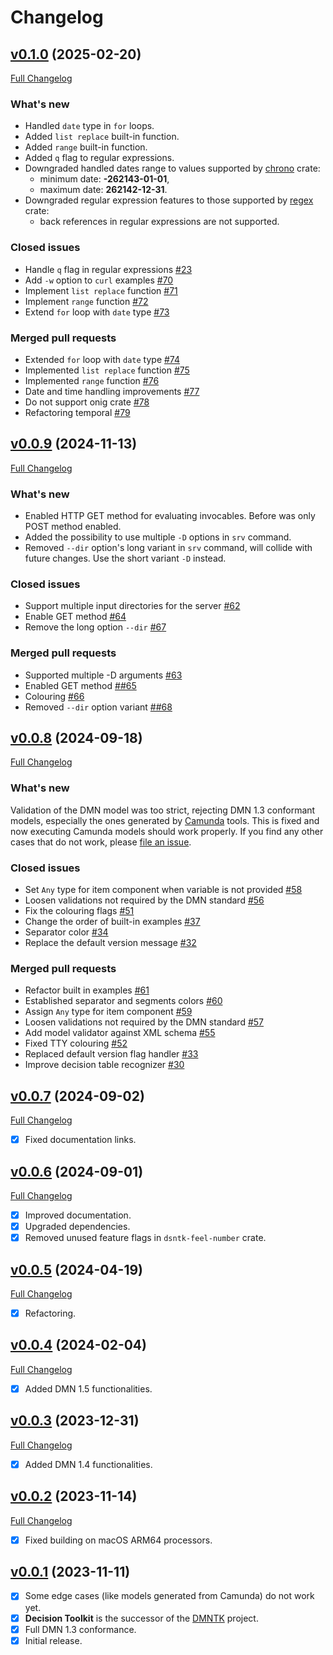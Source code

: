 # Changelog

## [v0.1.0](https://github.com/DecisionToolkit/dsntk-rs/tree/v0.1.0) (2025-02-20)

[Full Changelog](https://github.com/DecisionToolkit/dsntk-rs/compare/v0.0.9...v0.1.0)

### What's new

- Handled `date` type in `for` loops.
- Added `list replace` built-in function.
- Added `range` built-in function.
- Added `q` flag to regular expressions.
- Downgraded handled dates range to values supported by [chrono](https://crates.io/crates/chrono) crate:
  - minimum date: **-262143-01-01**,
  - maximum date: **262142-12-31**.
- Downgraded regular expression features to those supported by [regex](https://crates.io/crates/regex) crate:
  - back references in regular expressions are not supported.

### Closed issues

- Handle `q` flag in regular expressions [\#23](https://github.com/DecisionToolkit/dsntk-rs/issues/23)
- Add `-w` option to `curl` examples [\#70](https://github.com/DecisionToolkit/dsntk-rs/issues/70)
- Implement `list replace` function [\#71](https://github.com/DecisionToolkit/dsntk-rs/issues/71)
- Implement `range` function [\#72](https://github.com/DecisionToolkit/dsntk-rs/issues/72)
- Extend `for` loop with `date` type [\#73](https://github.com/DecisionToolkit/dsntk-rs/issues/73)

### Merged pull requests

- Extended `for` loop with `date` type [\#74](https://github.com/DecisionToolkit/dsntk-rs/pull/74)
- Implemented `list replace` function [\#75](https://github.com/DecisionToolkit/dsntk-rs/pull/75)
- Implemented `range` function [\#76](https://github.com/DecisionToolkit/dsntk-rs/pull/76)
- Date and time handling improvements [\#77](https://github.com/DecisionToolkit/dsntk-rs/pull/77)
- Do not support onig crate [\#78](https://github.com/DecisionToolkit/dsntk-rs/pull/78)
- Refactoring temporal [\#79](https://github.com/DecisionToolkit/dsntk-rs/pull/79)

## [v0.0.9](https://github.com/DecisionToolkit/dsntk-rs/tree/v0.0.9) (2024-11-13)

[Full Changelog](https://github.com/DecisionToolkit/dsntk-rs/compare/v0.0.8...v0.0.9)

### What's new

- Enabled HTTP GET method for evaluating invocables. Before was only POST method enabled.
- Added the possibility to use multiple `-D` options in `srv` command.
- Removed `--dir` option's long variant in `srv` command, will collide with future changes.
  Use the short variant `-D` instead.

### Closed issues

- Support multiple input directories for the server [\#62](https://github.com/DecisionToolkit/dsntk-rs/issues/62)
- Enable GET method [\#64](https://github.com/DecisionToolkit/dsntk-rs/issues/64)
- Remove the long option `--dir` [\#67](https://github.com/DecisionToolkit/dsntk-rs/issues/67)

### Merged pull requests

- Supported multiple -D arguments [\#63](https://github.com/DecisionToolkit/dsntk-rs/pull/63)
- Enabled GET method [\##65](https://github.com/DecisionToolkit/dsntk-rs/pull/65)
- Colouring [\#66](https://github.com/DecisionToolkit/dsntk-rs/pull/66)
- Removed `--dir` option variant [\##68](https://github.com/DecisionToolkit/dsntk-rs/pull/68)

## [v0.0.8](https://github.com/DecisionToolkit/dsntk-rs/tree/v0.0.8) (2024-09-18)

[Full Changelog](https://github.com/DecisionToolkit/dsntk-rs/compare/v0.0.7...v0.0.8)

### What's new

Validation of the DMN model was too strict, rejecting DMN 1.3 conformant models,
especially the ones generated by [Camunda](https://bpmn.io/) tools. This is fixed
and now executing Camunda models should work properly. If you find any other cases
that do not work, please [file an issue](https://github.com/DecisionToolkit/dsntk-rs/issues).

### Closed issues

- Set `Any` type for item component when variable is not provided [\#58](https://github.com/DecisionToolkit/dsntk-rs/issues/58)
- Loosen validations not required by the DMN standard [\#56](https://github.com/DecisionToolkit/dsntk-rs/issues/56)
- Fix the colouring flags [\#51](https://github.com/DecisionToolkit/dsntk-rs/issues/51)
- Change the order of built-in examples [\#37](https://github.com/DecisionToolkit/dsntk-rs/issues/37)
- Separator color [\#34](https://github.com/DecisionToolkit/dsntk-rs/issues/34)
- Replace the default version message [\#32](https://github.com/DecisionToolkit/dsntk-rs/issues/32)

### Merged pull requests

- Refactor built in examples [\#61](https://github.com/DecisionToolkit/dsntk-rs/pull/61)
- Established separator and segments colors [\#60](https://github.com/DecisionToolkit/dsntk-rs/pull/60)
- Assign `Any` type for item component [\#59](https://github.com/DecisionToolkit/dsntk-rs/pull/59)
- Loosen validations not required by the DMN standard [\#57](https://github.com/DecisionToolkit/dsntk-rs/pull/57)
- Add model validator against XML schema [\#55](https://github.com/DecisionToolkit/dsntk-rs/pull/55)
- Fixed TTY colouring [\#52](https://github.com/DecisionToolkit/dsntk-rs/pull/52)
- Replaced default version flag handler [\#33](https://github.com/DecisionToolkit/dsntk-rs/pull/33)
- Improve decision table recognizer [\#30](https://github.com/DecisionToolkit/dsntk-rs/pull/30)

## [v0.0.7](https://github.com/DecisionToolkit/dsntk-rs/tree/v0.0.7) (2024-09-02)

[Full Changelog](https://github.com/DecisionToolkit/dsntk-rs/compare/v0.0.6...v0.0.7)

- [x] Fixed documentation links.

## [v0.0.6](https://github.com/DecisionToolkit/dsntk-rs/tree/v0.0.6) (2024-09-01)

[Full Changelog](https://github.com/DecisionToolkit/dsntk-rs/compare/v0.0.5...v0.0.6)

- [x] Improved documentation.
- [x] Upgraded dependencies.
- [x] Removed unused feature flags in `dsntk-feel-number` crate.

## [v0.0.5](https://github.com/DecisionToolkit/dsntk-rs/tree/v0.0.5) (2024-04-19)

[Full Changelog](https://github.com/DecisionToolkit/dsntk-rs/compare/v0.0.4...v0.0.5)

- [x] Refactoring.

## [v0.0.4](https://github.com/DecisionToolkit/dsntk-rs/tree/v0.0.4) (2024-02-04)

[Full Changelog](https://github.com/DecisionToolkit/dsntk-rs/compare/v0.0.3...v0.0.4)

- [x] Added DMN 1.5 functionalities.

## [v0.0.3](https://github.com/DecisionToolkit/dsntk-rs/tree/v0.0.3) (2023-12-31)

[Full Changelog](https://github.com/DecisionToolkit/dsntk-rs/compare/v0.0.2...v0.0.3)

- [x] Added DMN 1.4 functionalities.

## [v0.0.2](https://github.com/DecisionToolkit/dsntk-rs/tree/v0.0.2) (2023-11-14)

[Full Changelog](https://github.com/DecisionToolkit/dsntk-rs/compare/v0.0.1...v0.0.2)

- [x] Fixed building on macOS ARM64 processors.

## [v0.0.1](https://github.com/DecisionToolkit/dsntk-rs/tree/v0.0.1) (2023-11-11)

- [x] Some edge cases (like models generated from Camunda) do not work yet.
- [x] **Decision Toolkit** is the successor of the [DMNTK](https://github.com/dmntk) project.
- [x] Full DMN 1.3 conformance.
- [x] Initial release.
